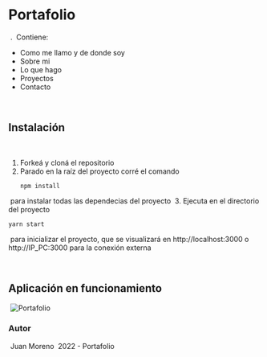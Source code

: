 # Portafolio
​
.
​
Contiene:
​
- Como me llamo y de donde soy
- Sobre mi
- Lo que hago
- Proyectos
- Contacto


​
## Instalación
​
1. Forkeá y cloná el repositorio
​
2. Parado en la raíz del proyecto corré el comando 
​
   ```
   npm install
   ```
​
    para instalar todas las dependecias del proyecto
​
3. Ejecuta en el directorio del proyecto 
​
   ```
   yarn start
   ```
​
   para inicializar el proyecto, que se visualizará en http://localhost:3000 o http://IP_PC:3000 para la conexión externa
​
​
​

​
## Aplicación en funcionamiento
​
![Portafolio](public/Imagenes/porta.gif)
​
### Autor
​
Juan Moreno
​
2022 - Portafolio
